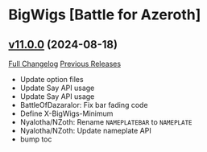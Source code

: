 # BigWigs [Battle for Azeroth]

## [v11.0.0](https://github.com/BigWigsMods/BigWigs_BattleForAzeroth/tree/v11.0.0) (2024-08-18)
[Full Changelog](https://github.com/BigWigsMods/BigWigs_BattleForAzeroth/compare/v10.2.2...v11.0.0) [Previous Releases](https://github.com/BigWigsMods/BigWigs_BattleForAzeroth/releases)

- Update option files  
- Update Say API usage  
- Update Say API usage  
- BattleOfDazaralor: Fix bar fading code  
- Define X-BigWigs-Minimum  
- Nyalotha/NZoth: Rename `NAMEPLATEBAR` to `NAMEPLATE`  
- Nyalotha/NZoth: Update nameplate API  
- bump toc  
